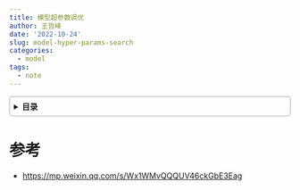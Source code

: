 ```yaml
---
title: 模型超参数调优
author: 王哲峰
date: '2022-10-24'
slug: model-hyper-params-search
categories:
  - model
tags:
  - note
---
```


<style>
details {
    border: 1px solid #aaa;
    border-radius: 4px;
    padding: .5em .5em 0;
}
summary {
    font-weight: bold;
    margin: -.5em -.5em 0;
    padding: .5em;
}
details[open] {
    padding: .5em;
}
details[open] summary {
    border-bottom: 1px solid #aaa;
    margin-bottom: .5em;
}
</style>

<details><summary>目录</summary><p>

- [参考](#参考)
</p></details><p></p>




# 参考

- https://mp.weixin.qq.com/s/Wx1WMvQQQUV46ckGbE3Eag